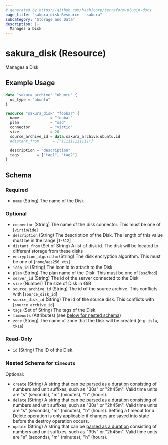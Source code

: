 ```yaml
---
# generated by https://github.com/hashicorp/terraform-plugin-docs
page_title: "sakura_disk Resource - sakura"
subcategory: "Storage and Data"
description: |-
  Manages a Disk
---
```


# sakura_disk (Resource)

Manages a Disk

## Example Usage

```terraform
data "sakura_archive" "ubuntu" {
  os_type = "ubuntu"
}

resource "sakura_disk" "foobar" {
  name              = "foobar"
  plan              = "ssd"
  connector         = "virtio"
  size              = 20
  source_archive_id = data.sakura_archive.ubuntu.id
  #distant_from      = ["111111111111"]

  description = "description"
  tags        = ["tag1", "tag2"]
}
```

<!-- schema generated by tfplugindocs -->
## Schema

### Required

- `name` (String) The name of the Disk.

### Optional

- `connector` (String) The name of the disk connector. This must be one of [`virtio`/`ide`]
- `description` (String) The description of the Disk. The length of this value must be in the range [`1`-`512`]
- `distant_from` (Set of String) A list of disk id. The disk will be located to different storage from these disks
- `encryption_algorithm` (String) The disk encryption algorithm. This must be one of [`none`/`aes256_xts`]
- `icon_id` (String) The icon id to attach to the Disk
- `plan` (String) The plan name of the Disk. This must be one of [`ssd`/`hdd`]
- `server_id` (String) The id of the server connected to the Disk
- `size` (Number) The size of Disk in GiB
- `source_archive_id` (String) The id of the source archive. This conflicts with [`source_disk_id`]
- `source_disk_id` (String) The id of the source disk. This conflicts with [`source_archive_id`]
- `tags` (Set of String) The tags of the Disk.
- `timeouts` (Attributes) (see [below for nested schema](#nestedatt--timeouts))
- `zone` (String) The name of zone that the Disk will be created (e.g. `is1a`, `tk1a`)

### Read-Only

- `id` (String) The ID of the Disk.

<a id="nestedatt--timeouts"></a>
### Nested Schema for `timeouts`

Optional:

- `create` (String) A string that can be [parsed as a duration](https://pkg.go.dev/time#ParseDuration) consisting of numbers and unit suffixes, such as "30s" or "2h45m". Valid time units are "s" (seconds), "m" (minutes), "h" (hours).
- `delete` (String) A string that can be [parsed as a duration](https://pkg.go.dev/time#ParseDuration) consisting of numbers and unit suffixes, such as "30s" or "2h45m". Valid time units are "s" (seconds), "m" (minutes), "h" (hours). Setting a timeout for a Delete operation is only applicable if changes are saved into state before the destroy operation occurs.
- `update` (String) A string that can be [parsed as a duration](https://pkg.go.dev/time#ParseDuration) consisting of numbers and unit suffixes, such as "30s" or "2h45m". Valid time units are "s" (seconds), "m" (minutes), "h" (hours).
